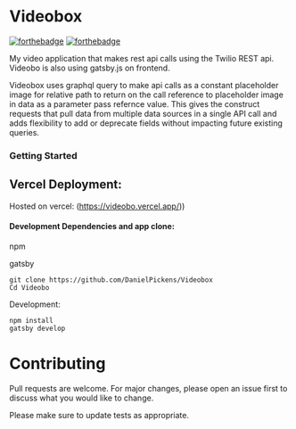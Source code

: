 # Videobox
[![forthebadge](https://forthebadge.com/images/badges/made-with-javascript.svg)](https://forthebadge.com)
[![forthebadge](https://forthebadge.com/images/badges/built-with-love.svg)](https://forthebadge.com)





My video application that makes rest api calls using the Twilio REST api. Videobo is also using gatsby.js on frontend. 

Videobox uses graphql query to make api calls as a constant placeholder image for relative path to return on the call reference to placeholder image in data as a parameter pass refernce value. This gives the construct requests that pull data from multiple data sources in a single API call and adds flexibility to add or deprecate fields without impacting future existing queries.


### Getting Started




## Vercel Deployment:
Hosted on vercel: (https://videobo.vercel.app/))

#### Development Dependencies and app clone:
npm

gatsby
```
git clone https://github.com/DanielPickens/Videobox
Cd Videobo

```

Development:
```
npm install
gatsby develop
```

# Contributing
Pull requests are welcome. For major changes, please open an issue first to discuss what you would like to change.

Please make sure to update tests as appropriate.
